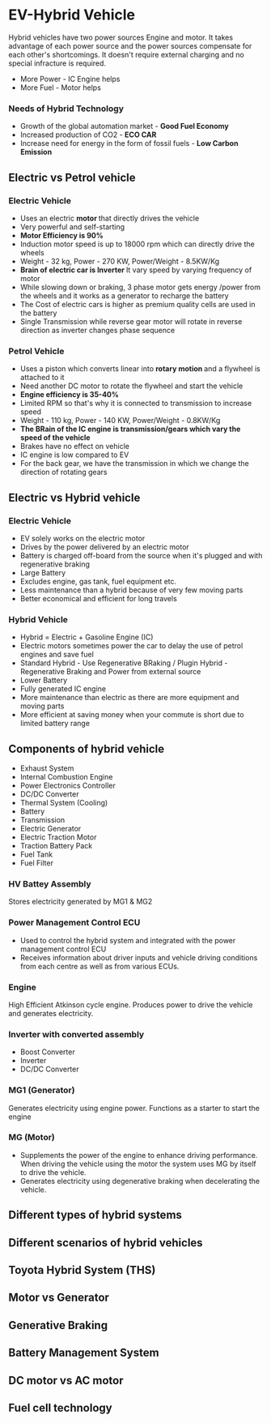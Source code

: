 # EV-Hybrid Vehicle

Hybrid vehicles have two power sources Engine and motor. It takes advantage of each power source and the power sources compensate for each other's shortcomings. It doesn't require external charging and no special infracture is required.

+ More Power - IC Engine helps
+ More Fuel - Motor helps

### Needs of Hybrid Technology
+ Growth of the global automation market - <b> Good Fuel Economy </b>
+ Increased production of CO2 - <b> ECO CAR </b>
+ Increase need for energy in the form of fossil fuels - <b> Low Carbon Emission </b>

## Electric vs Petrol vehicle

### Electric Vehicle
 
 + Uses an electric <b> motor </b> that directly drives the vehicle
 + Very powerful and self-starting
 + <b> Motor Efficiency is 90% </b>
 + Induction motor speed is up to 18000 rpm which can directly drive the wheels
 + Weight - 32 kg, Power - 270 KW, Power/Weight - 8.5KW/Kg
 + <b> Brain of electric car is Inverter </b> It vary speed by varying frequency of motor
 + While slowing down or braking, 3 phase motor gets energy /power from the wheels and it works as a generator to recharge the battery
 + The Cost of electric cars is higher as premium quality cells are used in the battery
 + Single Transmission while reverse gear motor will rotate in reverse direction as inverter changes phase sequence

### Petrol Vehicle

 + Uses a piston which converts linear into <b> rotary motion </b> and a flywheel is attached to it
 + Need another DC motor to rotate the flywheel and start the vehicle
 + <b> Engine efficiency is 35-40% </b>
 + Limited RPM so that's why it is connected to transmission to increase speed
 + Weight - 110 kg, Power - 140 KW, Power/Weight - 0.8KW/Kg
 +  <b> The BRain of the IC engine is transmission/gears which vary the speed of the vehicle </b>
 + Brakes have no effect on vehicle
 + IC engine is low compared to EV
 + For the back gear, we have the transmission in which we change the direction of rotating gears
 
## Electric vs Hybrid vehicle

### Electric Vehicle

 + EV solely works on the electric motor
 + Drives by the power delivered by an electric motor
 + Battery is charged off-board from the source when it's plugged and with regenerative braking
 + Large Battery
 + Excludes engine, gas tank, fuel equipment etc.
 + Less maintenance than a hybrid because of very few moving parts
 + Better economical and efficient for long travels

### Hybrid Vehicle

 + Hybrid = Electric + Gasoline Engine (IC)
 + Electric motors sometimes power the car to delay the use of petrol engines and save fuel
 + Standard Hybrid - Use Regenerative BRaking / Plugin Hybrid - Regenerative Braking and Power from external source
 + Lower Battery
 + Fully generated IC engine
 + More maintenance than electric as there are more equipment and moving parts
 + More efficient at saving money when your commute is short due to limited battery range
 
## Components of hybrid vehicle

+ Exhaust System
+ Internal Combustion Engine
+ Power Electronics Controller
+ DC/DC Converter
+ Thermal System (Cooling)
+ Battery
+ Transmission
+ Electric Generator
+ Electric Traction Motor
+ Traction Battery Pack
+ Fuel Tank
+ Fuel Filter

### HV Battey Assembly
Stores electricity generated by MG1 & MG2

### Power Management Control ECU

+ Used to control the hybrid system and integrated with the power management control ECU
+ Receives information about driver inputs and vehicle driving conditions from each centre as well as from various ECUs.

### Engine
High Efficient Atkinson cycle engine. Produces power to drive the vehicle and generates electricity.

### Inverter with converted assembly
+ Boost Converter
+ Inverter
+ DC/DC Converter

### MG1 (Generator)

Generates electricity using engine power. Functions as a starter to start the engine

### MG (Motor)

+ Supplements the power of the engine to enhance driving performance. When driving the vehicle using the motor the system uses MG
 by itself to drive the vehicle.
+ Generates electricity using degenerative braking when decelerating the vehicle.

## Different types of hybrid systems

## Different scenarios of hybrid vehicles

## Toyota Hybrid System (THS)

## Motor vs Generator

## Generative Braking

## Battery Management System

## DC motor vs AC motor

## Fuel cell technology
